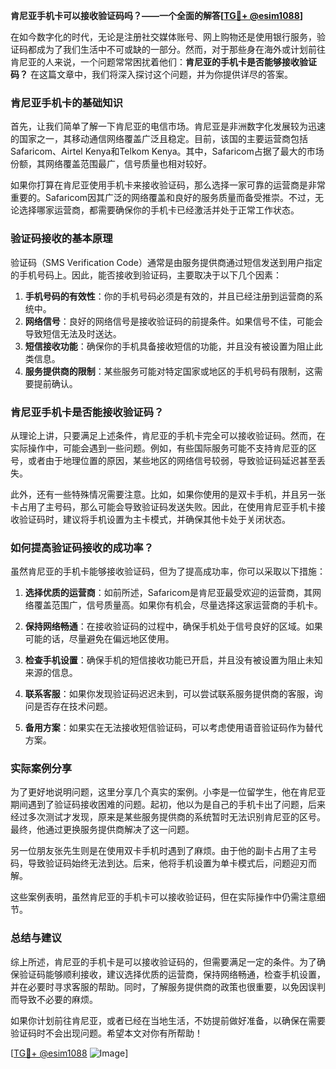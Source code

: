 **肯尼亚手机卡可以接收验证码吗？——一个全面的解答[[TG💪+ @esim1088](https://t.me/s/esim1088)]**

在如今数字化的时代，无论是注册社交媒体账号、网上购物还是使用银行服务，验证码都成为了我们生活中不可或缺的一部分。然而，对于那些身在海外或计划前往肯尼亚的人来说，一个问题常常困扰着他们：**肯尼亚的手机卡是否能够接收验证码？** 在这篇文章中，我们将深入探讨这个问题，并为你提供详尽的答案。

### 肯尼亚手机卡的基础知识

首先，让我们简单了解一下肯尼亚的电信市场。肯尼亚是非洲数字化发展较为迅速的国家之一，其移动通信网络覆盖广泛且稳定。目前，该国的主要运营商包括Safaricom、Airtel Kenya和Telkom Kenya。其中，Safaricom占据了最大的市场份额，其网络覆盖范围最广，信号质量也相对较好。

如果你打算在肯尼亚使用手机卡来接收验证码，那么选择一家可靠的运营商是非常重要的。Safaricom因其广泛的网络覆盖和良好的服务质量而备受推崇。不过，无论选择哪家运营商，都需要确保你的手机卡已经激活并处于正常工作状态。

### 验证码接收的基本原理

验证码（SMS Verification Code）通常是由服务提供商通过短信发送到用户指定的手机号码上。因此，能否接收到验证码，主要取决于以下几个因素：

1. **手机号码的有效性**：你的手机号码必须是有效的，并且已经注册到运营商的系统中。
2. **网络信号**：良好的网络信号是接收验证码的前提条件。如果信号不佳，可能会导致短信无法及时送达。
3. **短信接收功能**：确保你的手机具备接收短信的功能，并且没有被设置为阻止此类信息。
4. **服务提供商的限制**：某些服务可能对特定国家或地区的手机号码有限制，这需要提前确认。

### 肯尼亚手机卡是否能接收验证码？

从理论上讲，只要满足上述条件，肯尼亚的手机卡完全可以接收验证码。然而，在实际操作中，可能会遇到一些问题。例如，有些国际服务可能不支持肯尼亚的区号，或者由于地理位置的原因，某些地区的网络信号较弱，导致验证码延迟甚至丢失。

此外，还有一些特殊情况需要注意。比如，如果你使用的是双卡手机，并且另一张卡占用了主号码，那么可能会导致验证码发送失败。因此，在使用肯尼亚手机卡接收验证码时，建议将手机设置为主卡模式，并确保其他卡处于关闭状态。

### 如何提高验证码接收的成功率？

虽然肯尼亚的手机卡能够接收验证码，但为了提高成功率，你可以采取以下措施：

1. **选择优质的运营商**：如前所述，Safaricom是肯尼亚最受欢迎的运营商，其网络覆盖范围广，信号质量高。如果你有机会，尽量选择这家运营商的手机卡。
   
2. **保持网络畅通**：在接收验证码的过程中，确保手机处于信号良好的区域。如果可能的话，尽量避免在偏远地区使用。

3. **检查手机设置**：确保手机的短信接收功能已开启，并且没有被设置为阻止未知来源的信息。

4. **联系客服**：如果你发现验证码迟迟未到，可以尝试联系服务提供商的客服，询问是否存在技术问题。

5. **备用方案**：如果实在无法接收短信验证码，可以考虑使用语音验证码作为替代方案。

### 实际案例分享

为了更好地说明问题，这里分享几个真实的案例。小李是一位留学生，他在肯尼亚期间遇到了验证码接收困难的问题。起初，他以为是自己的手机卡出了问题，后来经过多次测试才发现，原来是某些服务提供商的系统暂时无法识别肯尼亚的区号。最终，他通过更换服务提供商解决了这一问题。

另一位朋友张先生则是在使用双卡手机时遇到了麻烦。由于他的副卡占用了主号码，导致验证码始终无法到达。后来，他将手机设置为单卡模式后，问题迎刃而解。

这些案例表明，虽然肯尼亚的手机卡可以接收验证码，但在实际操作中仍需注意细节。

### 总结与建议

综上所述，肯尼亚的手机卡是可以接收验证码的，但需要满足一定的条件。为了确保验证码能够顺利接收，建议选择优质的运营商，保持网络畅通，检查手机设置，并在必要时寻求客服的帮助。同时，了解服务提供商的政策也很重要，以免因误判而导致不必要的麻烦。

如果你计划前往肯尼亚，或者已经在当地生活，不妨提前做好准备，以确保在需要验证码时不会出现问题。希望本文对你有所帮助！

[[TG💪+ @esim1088](https://t.me/s/esim1088) ![Image](https://i.postimg.cc/4NQfJmqS/Snipaste-2025-05-13-00-14-12.png)]